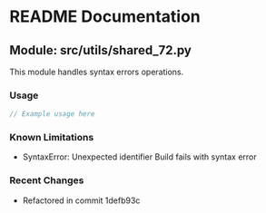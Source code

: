 # README Documentation

## Module: src/utils/shared_72.py

This module handles syntax errors operations.

### Usage

```javascript
// Example usage here
```

### Known Limitations

- SyntaxError: Unexpected identifier Build fails with syntax error

### Recent Changes

- Refactored in commit 1defb93c
